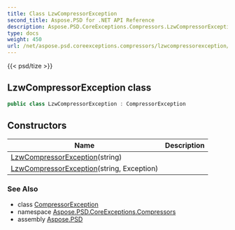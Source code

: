 ```yaml
---
title: Class LzwCompressorException
second_title: Aspose.PSD for .NET API Reference
description: Aspose.PSD.CoreExceptions.Compressors.LzwCompressorException class. 
type: docs
weight: 450
url: /net/aspose.psd.coreexceptions.compressors/lzwcompressorexception/
---
```

{{< psd/tize >}}
## LzwCompressorException class

```csharp
public class LzwCompressorException : CompressorException
```

## Constructors

| Name | Description |
| --- | --- |
| [LzwCompressorException](lzwcompressorexception/#constructor)(string) |  |
| [LzwCompressorException](lzwcompressorexception/#constructor_1)(string, Exception) |  |

### See Also

* class [CompressorException](../../aspose.psd.coreexceptions/compressorexception/)
* namespace [Aspose.PSD.CoreExceptions.Compressors](../../aspose.psd.coreexceptions.compressors/)
* assembly [Aspose.PSD](../../)


